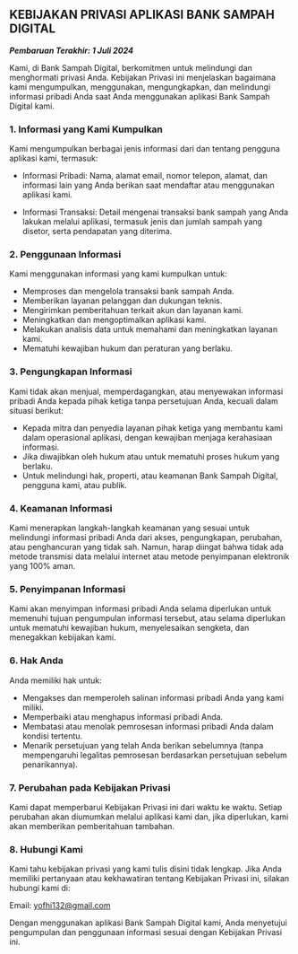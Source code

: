 ## KEBIJAKAN PRIVASI APLIKASI BANK SAMPAH DIGITAL

***Pembaruan Terakhir: 1 Juli 2024***

Kami, di Bank Sampah Digital, berkomitmen untuk melindungi dan menghormati privasi Anda. Kebijakan Privasi ini menjelaskan bagaimana kami mengumpulkan, menggunakan, mengungkapkan, dan melindungi informasi pribadi Anda saat Anda menggunakan aplikasi Bank Sampah Digital kami.

### 1. Informasi yang Kami Kumpulkan
Kami mengumpulkan berbagai jenis informasi dari dan tentang pengguna aplikasi kami, termasuk:

- Informasi Pribadi: Nama, alamat email, nomor telepon, alamat, dan informasi lain yang Anda berikan saat mendaftar atau menggunakan aplikasi kami.

- Informasi Transaksi: Detail mengenai transaksi bank sampah yang Anda lakukan melalui aplikasi, termasuk jenis dan jumlah sampah yang disetor, serta pendapatan yang diterima.

### 2. Penggunaan Informasi

Kami menggunakan informasi yang kami kumpulkan untuk:

- Memproses dan mengelola transaksi bank sampah Anda.
- Memberikan layanan pelanggan dan dukungan teknis.
- Mengirimkan pemberitahuan terkait akun dan layanan kami.
- Meningkatkan dan mengoptimalkan aplikasi kami.
- Melakukan analisis data untuk memahami dan meningkatkan layanan kami.
- Mematuhi kewajiban hukum dan peraturan yang berlaku.

### 3. Pengungkapan Informasi
Kami tidak akan menjual, memperdagangkan, atau menyewakan informasi pribadi Anda kepada pihak ketiga tanpa persetujuan Anda, kecuali dalam situasi berikut:

- Kepada mitra dan penyedia layanan pihak ketiga yang membantu kami dalam operasional aplikasi, dengan kewajiban menjaga kerahasiaan informasi.
- Jika diwajibkan oleh hukum atau untuk mematuhi proses hukum yang berlaku.
- Untuk melindungi hak, properti, atau keamanan Bank Sampah Digital, pengguna kami, atau publik.

### 4. Keamanan Informasi
Kami menerapkan langkah-langkah keamanan yang sesuai untuk melindungi informasi pribadi Anda dari akses, pengungkapan, perubahan, atau penghancuran yang tidak sah. Namun, harap diingat bahwa tidak ada metode transmisi data melalui internet atau metode penyimpanan elektronik yang 100% aman.

### 5. Penyimpanan Informasi
Kami akan menyimpan informasi pribadi Anda selama diperlukan untuk memenuhi tujuan pengumpulan informasi tersebut, atau selama diperlukan untuk mematuhi kewajiban hukum, menyelesaikan sengketa, dan menegakkan kebijakan kami.

### 6. Hak Anda
Anda memiliki hak untuk:

- Mengakses dan memperoleh salinan informasi pribadi Anda yang kami miliki.
- Memperbaiki atau menghapus informasi pribadi Anda.
- Membatasi atau menolak pemrosesan informasi pribadi Anda dalam kondisi tertentu.
- Menarik persetujuan yang telah Anda berikan sebelumnya (tanpa mempengaruhi legalitas pemrosesan berdasarkan persetujuan sebelum penarikannya).

### 7. Perubahan pada Kebijakan Privasi
Kami dapat memperbarui Kebijakan Privasi ini dari waktu ke waktu. Setiap perubahan akan diumumkan melalui aplikasi kami dan, jika diperlukan, kami akan memberikan pemberitahuan tambahan.

### 8. Hubungi Kami
Kami tahu kebijakan privasi yang kami tulis disini tidak lengkap. Jika Anda memiliki pertanyaan atau kekhawatiran tentang Kebijakan Privasi ini, silakan hubungi kami di:

Email: [yofhi132@gmail.com](yofhi132@gmail.com)

Dengan menggunakan aplikasi Bank Sampah Digital kami, Anda menyetujui pengumpulan dan penggunaan informasi sesuai dengan Kebijakan Privasi ini.